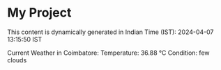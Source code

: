# My Project

This content is dynamically generated in Indian Time (IST): 2024-04-07 13:15:50 IST


Current Weather in Coimbatore:
Temperature: 36.88 °C
Condition: few clouds
